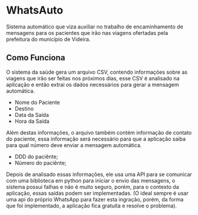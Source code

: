 # WhatsAuto
Sistema automático que viza auxiliar no trabalho de encaminhamento de mensagens para os pacientes que irão nas viagens ofertadas pela prefeitura do município de Videira.

## Como Funciona

O sistema da saúde gera um arquivo CSV, contendo informações sobre as viagens que irão ser feitas nos próximos dias, esse CSV é analisado na aplicação e então extrai os dados necessários para gerar a mensagem automática.

+ Nome do Paciente
+ Destino
+ Data da Saída
+ Hora da Saída

Além destas informações, o arquivo também contém informação de contato do paciente, essa informação será necessário para que a aplicação saiba para qual número deve enviar a mensagem automática.

+ DDD do paciênte;
+ Número do paciênte;

Depois de analisado essas informações, ele usa uma API para se comunicar com uma biblioteca em python para iniciar o envio das mensagens, o sistema possui falhas e não é muito seguro, porém, para
o contexto da aplicação, essas saídas podem ser implementadas. (O ideal sempre é usar uma api do próprio WhatsApp para fazer esta ingração, porém, da forma que foi implementado, a aplicação fica 
gratuíta e resolve o problema).
